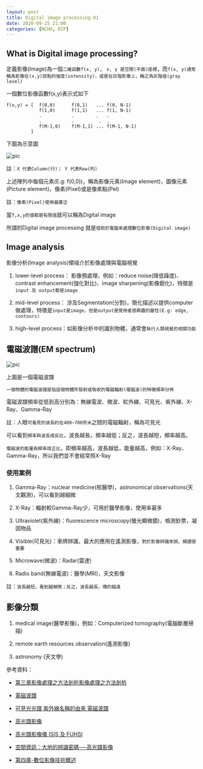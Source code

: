 ```yaml
---
layout: post    
title: Digital image processing-01
date: 2020-09-25 21:00
categories: [NCHU, DIP]
---
```


## What is Digital image processing?

定義影像(Image)為一個`二維函數f(x, y)`， `x, y 是空間(平面)座標`，而`f(x, y)通常稱為影像在(x,y)該點的強度(intensity)，或是在灰階影像上，稱之為灰階值(gray level)`

一個數位影像函數f(x,y)表示式如下

```
f(x,y) = [  f(0,0)      f(0,1)   ... f(0, N-1)
            f(1,0)      f(1,1)   ... f(1, N-1)
            .           .        .   .
            .           .         .  .
            f(M-1,0)    f(M-1,1) ... f(M-1, N-1)
         ]
```

下圖為示意圖

![pic](https://i.imgur.com/7eN8bmK.png)

註：`X 代表Column(行)； Y 代表Row(列)`

上述陣列中每個元素(E.g: f(0,0))，稱為影像元素(Image element)，圖像元素(Picture element)，像素(Pixel)或是像素點(Pel)


註：`像素(Pixel)使用最廣泛`


當`f,x,y的值都是有限值`就可以稱為Digital image


所謂的Digital image processing 就是`借助於電腦來處理數位影像(Digital image)`


## Image analysis

影像分析(Image analysis)領域介於影像處理與電腦視覺

1. lower-level process： 影像預處理，例如：reduce noise(降低躁度)、contrast enhancement(強化對比)、image sharpening(影像銳化)，特徵是`input 及 output都是image`

2. mid-level process： 涉及Segmentation(分割)，簡化描述以提供computer做處理，特徵是`input是image，但是output是使用者感興趣的屬性(E.g: edge, contours)`

3. high-level process：如影像分析中的識別物體，通常會`執行人類視覺的相關功能`


## 電磁波譜(EM spectrum)

![pic](http://people.whitman.edu/~dunnivfm/FAASICPMS_Ebook/CH1/Figures/F1_2_Electromagnetic_Spectrum.gif    )

上圖是一個電磁波譜

`一個物體的電磁波譜是指這個物體所發射或吸收的電磁輻射(電磁波)的特徵頻率分佈`

電磁波譜頻率從低到高分別為：無線電波、微波、紅外線、可見光、紫外線、X-Ray、Gamma-Ray    

註：人眼`可看見的波長約在400~700奈米`之間的電磁輻射，稱為可見光

可以看到`頻率與波長成反比`，波長越長，頻率越低；反之，波長越短，頻率越高。

`電磁波的能量與頻率成正比`，即頻率越高，波長越低，能量越高，例如：X-Ray、Gamma-Ray，所以我們並不會經常照X-Ray


### 使用案例

1. Gamma-Ray：nuclear medicine(核醫學)，astronomical observations(天文觀測)，可以看到越細微

2. X-Ray：輻射較Gamma-Ray少，可用於醫學影像，使用率最多      

3. Ultraviolet(紫外線)：fluorescence microscopy(螢光顯微鏡)，檢測鈔票，凝固物品

4. Visible(可見光)：車牌辨識，最大的應用在遙測影像，`對於影像辨識來說，頻譜很重要`

5. Microwave(微波)：Radar(雷達)

6. Radio band(無線電波)：醫學(MRI)，天文影像

註：`波長越短，看到越細微；反之，波長越長，傳的越遠`

## 影像分類

1. medical image(醫學影像)，例如：Computerized tomography(電腦斷層掃描)

2. remote earth resources observation(遙測影像)

3. astronomy (天文學)


參考資料：

- [第三章影像處理之方法剖析影像處理之方法剖析](http://rportal.lib.ntnu.edu.tw/bitstream/20.500.12235/97169/3/n069473019203.pdf)

- [電磁波譜](https://zh.wikipedia.org/wiki/%E9%9B%BB%E7%A3%81%E6%B3%A2%E8%AD%9C)

- [可見光光譜 紫外線名稱的由來 電磁波譜](http://blog.udn.com/light03589/7512537)

- [高光譜影像](https://zh.wikipedia.org/wiki/%E9%AB%98%E5%85%89%E8%AD%9C%E5%BD%B1%E5%83%8F)

- [高光譜影像儀 ISIS 及 FUHSI](https://www.tiri.narl.org.tw/Files/Doc/Publication/InstTdy/161/01610120.pdf)

- [空間資訊：大地的辨識密碼──高光譜影像](https://scitechvista.nat.gov.tw/c/s2Sp.htm)

- [第四章-數位影像技術概述](http://aries.dyu.edu.tw/~thhu/EN/chapter4.pdf)
